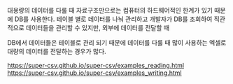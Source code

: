 대용량의 데이터를 다룰 때 자료구조만으로는 컴퓨터의 하드웨어적인 한계가 있기 때문에 DB를 사용한다. 테이블 별로 데이터를 나눠 관리하고 개발자가 DB를 조회하여 직관적으로 데이터들을 관리할 수 있지만, 외부에 데이터를 전달할 때 

DB에서 데이터들은 테이블로 관리 되기 때문에 데이터를 다룰 때 많이 사용하는 엑셀로 대량의 데이터를 전달하는 경우가 많다.

https://super-csv.github.io/super-csv/examples_reading.html  
https://super-csv.github.io/super-csv/examples_writing.html
